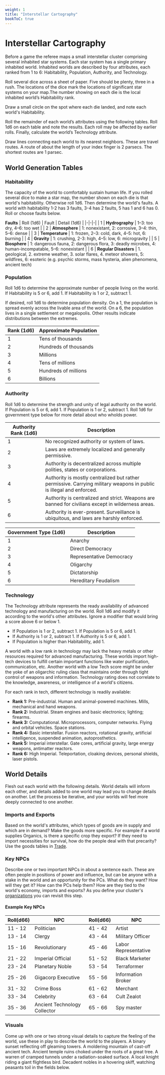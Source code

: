 ```yaml
---
weight: 1
title: "Interstellar Cartography"
bookToC: true
---
```


# Interstellar Cartography
Before a game the referee maps a small interstellar cluster comprising several inhabited star systems. Each star system has a single primary inhabited world. Inhabited worlds are described by four attributes, each ranked from 1 to 6: Habitability, Population, Authority, and Technology.

Roll several dice across a sheet of paper. Five should be plenty, three in a rush. The locations of the dice mark the locations of significant star systems on your map.The number showing on each die is the local inhabited world’s Habitability rank.

Draw a small circle on the spot where each die landed, and note each world's Habitability.

Roll the remainder of each world’s attributes using the following tables. Roll 1d6 on each table and note the results. Each roll may be affected by earlier rolls. Finally, calculate the world’s Technology attribute.

Draw lines connecting each world to its nearest neighbors. These are travel routes. A route of about the length of your index finger is 2 parsecs. The shortest routes are 1 parsec.

## World Generation Tables
### Habitability
The capacity of the world to comfortably sustain human life. If you rolled several dice to make a star map, the number shown on each die is that world's habitability. Otherwise roll 1d6. Then determine the world's faults. A world with habitability 1-2 has 3 faults, 3-4 has 2 faults, 5 has 1 and 6 has 0. Roll or choose faults below.

**Faults**
| Roll (1d6) | Fault | Detail (1d6) |
|-|-|-|
| 1 | **Hydrography** | 1–3: too dry, 4–6: too wet |
| 2 | **Atmosphere** | 1: nonexistant, 2: corrosive, 3–4: thin, 5–6: dense |
| 3 | **Temperature** | 1: frozen, 2–3: cold, dark, 4–5: hot, 6: burning |
| 4 | **Gravity**  | 1: crushing, 2-3: high, 4–5: low, 6: microgravity |
| 5 | **Biosphere** |  1: dangerous fauna, 2: dangerous flora, 3: deadly microbes, 4: human-incompatable, 5–6: nonexistant |
| 6 | **Regular Disasters** | 1. geological, 2. extreme weather, 3. solar flares, 4. meteor showers, 5: wildfires, 6: esoteric (e.g. psychic storms, mass hysteria, alien phenomena, ancient tech)


### Population
Roll 1d6 to determine the approximate number of people living on the world. If Habitability is 5 or 6, add 1. If Habitability is 1 or 2, subtract 1.

If desired, roll 1d6 to determine population density. On a 1, the population is spread evenly across the livable area of the world. On a 6, the population lives in a single settlement or megalopolis. Other results indicate distributions between the extremes.


| Rank (1d6) | Approximate Population |
|-|-|
| 1 | Tens of thousands  |
| 2 | Hundreds of thousands |
| 3 | Millions |
| 4 | Tens of millions |
| 5 | Hundreds of millions |
| 6 | Billions |

### Authority
Roll 1d6 to determine the strength and unity of legal authority on the world. If Population is 5 or 6, add 1. If Population is 1 or 2, subtract 1. Roll 1d6 for government type below for more detail about who wholds power.

| Authority Rank (1d6) | Description |
|-|-|
| 1 |  No recognized authority or system of laws.  |
| 2 |  Laws are extremely localized and generally permissive. |
| 3 |  Authority is decentralized across multiple polities, states or corporations. |
| 4 |  Authority is mostly centralized but rather permissive. Carrying military weapons in public is illegal and enforced. |
| 5 | Authority is centralized and strict. Weapons are banned for civilians except in wilderness areas. |
| 6 | Authority is ever-present. Surveillance is ubiquitous, and laws are harshly enforced. |

| Government Type (1d6) | Description |
|-|-|
| 1 | Anarchy |
| 2 | Direct Democracy |
| 3 | Representative Democracy |
| 4 | Oligarchy |
| 5 | Dictatorship |
| 6 | Hereditary Feudalism |

### Technology
The Technology attribute represents the ready availability of advanced technology and manufacturing on the world. Roll 1d6 and modify it according to the world's other attributes. Ignore a modifier that would bring a score above 6 or below 1. 
* If Population is 1 or 2, subtract 1. If Population is 5 or 6, add 1.
* If Authority is 1 or 2, subtract 1. If Authority is 5 or 6, add 1.
* If Population is higher than Habitability, add 1.

A world with a low rank in technology may lack the heavy metals or other resources required for advanced manufacturing. These worlds import high-tech devices to fulfill certain important functions like water purification, communication, etc. Another world with a low Tech score might be under the yoke of an oligarchic ruling class that maintains order through tight control of weapons and information. Technology rating does not correlate to the knowledge, awareness, or intelligence of a world's citizens.

For each rank in tech, different technology is readily available:
* **Rank 1:** Pre-industrial. Human and animal-powered machines. Mills, mechanical and hand weapons.
* **Rank 2:** Industrial. Steam engines and basic electronics; lighting; firearms.
* **Rank 3:** Computational. Microprocessors, computer networks. Flying and orbital vehicles. Space stations.
* **Rank 4:** Basic interstellar. Fusion reactors, rotational gravity, artificial intelligence, suspended animation, autoprosthetics.
* **Rank 5:** Imperial interstellar. Gate cores, artificial gravity, large energy weapons, antimatter reactors.
* **Rank 6:** High Imperial. Teleportation, cloaking devices, personal shields, laser pistols.

## World Details
Flesh out each world with the following details. World details will inform each other, and details added to one world may lead you to change details on another. Let the process be iterative, and your worlds will feel more deeply connected to one another.

### Imports and Exports
Based on the world's attributes, which types of goods are in supply and which are in demand? Make the goods more specific. For example if a world supplies Organics, is there a specific crop they export? If they need to import necessities for survival, how do the people deal with that precarity? Use the goods tables in [Trade](/content/chapters/Rules%20for%20Play/trade).

### Key NPCs
Describe one or two important NPCs in about a sentence each. These are often people in positions of power and influence, but can be anyone with a stake in the world and an opportunity for the PCs. What do they want? How will they get it? How can the PCs help them? How are they tied to the world's economy, imports and exports? As you define your cluster's [organizations](/content/chapters/Referee%20Tools/organizations.md) you can revisit this step.

#### Example Key NPCs
| Roll(d66) | NPC | Roll(d66) | NPC |
|-----------|-----|-----------|-----|
| 11 - 12 | Politician | 41 - 42 | Artist |
| 13 - 14 | Clergy | 43 - 44 | Military Officer |
| 15 - 16 | Revolutionary | 45 - 46 | Labor Representative |
| 21 - 22 | Imperial Official | 51 - 52 | Black Marketer |
| 23 - 24 | Planetary Noble | 53 - 54 | Terraformer |
| 25 - 26 | Gigacorp Executive | 55 - 56 | Information Broker |
| 31 - 32 | Crime Boss | 61 - 62 | Merchant |
| 33 - 34 | Celebrity | 63 - 64 | Cult Zealot |
| 35 - 36 | Ancient Technology Collector | 65 - 66 | Spy master |

### Visuals
Come up with one or two strong visual details to capture the feeling of the world, use these in play to describe the world to the players. A binary sunset reflecting off gleaming towers. A moldering mountain of cast-off ancient tech. Ancient temple ruins choked under the roots of a great tree. A warren of cramped tunnels under a radiation-soaked surface. A local knight riding a giant flightless bird. Decadent nobles in a hovering skiff, watching peasants toil in the fields below.
